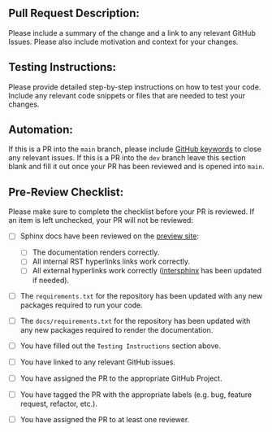 ## Pull Request Description:
Please include a summary of the change and a link to any relevant GitHub Issues. Please also include motivation and 
context for your changes. 

## Testing Instructions:
Please provide detailed step-by-step instructions on how to test your code. Include any relevant code snippets or files 
that are needed to test your changes.

## Automation:
If this is a PR into the `main` branch, please include 
[GitHub keywords](https://docs.github.com/en/get-started/writing-on-github/working-with-advanced-formatting/using-keywords-in-issues-and-pull-requests) 
to close any relevant issues. If this is a PR into the `dev` branch leave this section blank and fill it out once your 
PR has been reviewed and is opened into `main`.

## Pre-Review Checklist:
Please make sure to complete the checklist before your PR is reviewed. If an item is left unchecked, your PR will not be reviewed:
- [ ] Sphinx docs have been reviewed on the [preview site](https://appmais-dev.cs.appstate.edu/docs/sphinx):
  - [ ] The documentation renders correctly.
  - [ ] All internal RST hyperlinks links work correctly.
  - [ ] All external hyperlinks work correctly ([intersphinx](https://www.sphinx-doc.org/en/master/usage/extensions/intersphinx.html) has been updated if needed).
- [ ] The `requirements.txt` for the repository has been updated with any new packages required to run your code.
- [ ] The `docs/requirements.txt` for the repository has been updated with any new packages required to render the 
  documentation. 
- [ ] You have filled out the `Testing Instructions` section above.
- [ ] You have linked to any relevant GitHub issues.
- [ ] You have assigned the PR to the appropriate GitHub Project.
- [ ] You have tagged the PR with the appropriate labels (e.g. bug, feature request, refactor, etc.).
- [ ] You have assigned the PR to at least one reviewer.

